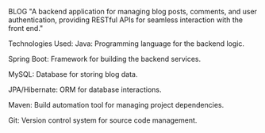 BLOG
"A backend application for managing blog posts, comments, and user authentication, providing RESTful APIs for seamless interaction with the front end."

Technologies Used:
Java: Programming language for the backend logic.

Spring Boot: Framework for building the backend services.

MySQL: Database for storing blog data.

JPA/Hibernate: ORM for database interactions.

Maven: Build automation tool for managing project dependencies.

Git: Version control system for source code management.
